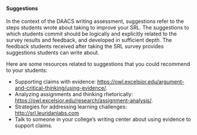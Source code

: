 #### Suggestions
In the context of the DAACS writing assessment, suggestions refer to the steps students wrote about taking to improve your SRL. The suggestions to which students commit should be logically and explicitly related to the survey results and feedback, and developed in sufficient depth. The feedback students received after taking the SRL survey provides suggestions students can write about. 

Here are some resources related to suggestions that you could recommend to your students:
* Supporting claims with evidence: https://owl.excelsior.edu/argument-and-critical-thinking/using-evidence/.
* Analyzing assignments and thinking rhetorically: https://owl.excelsior.edu/research/assignment-analysis/. 
* Strategies for addressing learning challenges: http://srl.leuridanlabs.com
* Talk to someone in your college’s writing center about using evidence to support claims.
